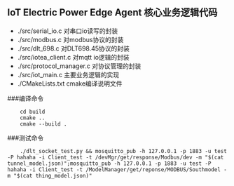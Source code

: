 ## IoT Electric Power Edge Agent 核心业务逻辑代码

* ./src/serial_io.c         对串口io读写的封装
* ./src/modbus.c            对modbus协议的封装
* ./src/dlt_698.c           对DLT698.45协议的封装
* ./src/iotea_client.c      对mqtt io逻辑的封装
* ./src/protocol_manager.c  对协议管理的封装
* ./src/iot_main.c          主要业务逻辑的实现
* ./CMakeLists.txt          cmake编译说明文件

###编译命令

```
    cd build
    cmake ..
    cmake --build .
```

###测试命令
```
    ./dlt_socket_test.py && mosquitto_pub -h 127.0.0.1 -p 1883 -u test -P hahaha -i Client_test -t /devMgr/get/response/Modbus/dev -m "$(cat tunnel_model.json)";mosquitto_pub -h 127.0.0.1 -p 1883 -u test -P hahaha -i Client_test -t /ModelManager/get/reponse/MODBUS/Southmodel -m "$(cat thing_model.json)"
```